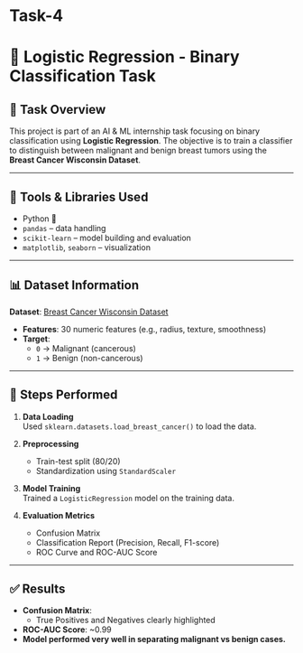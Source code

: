 # Task-4
# 🧠 Logistic Regression - Binary Classification Task

## 📌 Task Overview
This project is part of an AI & ML internship task focusing on binary classification using **Logistic Regression**. The objective is to train a classifier to distinguish between malignant and benign breast tumors using the **Breast Cancer Wisconsin Dataset**.

---

## 🔧 Tools & Libraries Used
- Python 🐍
- `pandas` – data handling
- `scikit-learn` – model building and evaluation
- `matplotlib`, `seaborn` – visualization

---

## 📊 Dataset Information
**Dataset**: [Breast Cancer Wisconsin Dataset](https://scikit-learn.org/stable/modules/generated/sklearn.datasets.load_breast_cancer.html)  
- **Features**: 30 numeric features (e.g., radius, texture, smoothness)  
- **Target**:  
  - `0` → Malignant (cancerous)  
  - `1` → Benign (non-cancerous)

---

## 🚀 Steps Performed

1. **Data Loading**  
   Used `sklearn.datasets.load_breast_cancer()` to load the data.

2. **Preprocessing**  
   - Train-test split (80/20)  
   - Standardization using `StandardScaler`

3. **Model Training**  
   Trained a `LogisticRegression` model on the training data.

4. **Evaluation Metrics**
   - Confusion Matrix  
   - Classification Report (Precision, Recall, F1-score)  
   - ROC Curve and ROC-AUC Score  
   
---

## ✅ Results

- **Confusion Matrix**: 
  - True Positives and Negatives clearly highlighted
- **ROC-AUC Score**: ~0.99
- **Model performed very well in separating malignant vs benign cases.**



